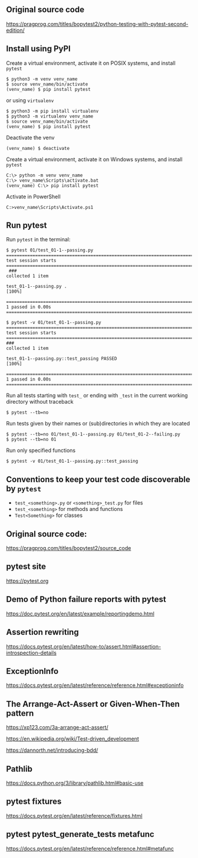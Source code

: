 ## Original source code
https://pragprog.com/titles/bopytest2/python-testing-with-pytest-second-edition/

## Install using PyPI

Create a virtual environment, activate it on POSIX systems, and install `pytest`
```unix
$ python3 -m venv venv_name
$ source venv_name/bin/activate
(venv_name) $ pip install pytest
```
or using `virtualenv`
```unix
$ python3 -m pip install virtualenv
$ python3 -m virtualenv venv_name
$ source venv_name/bin/activate
(venv_name) $ pip install pytest
```
Deactivate the venv
```unix
(venv_name) $ deactivate
```
Create a virtual environment, activate it on Windows systems, and install `pytest`
```windows
C:\> python -m venv venv_name
C:\> venv_name\Scripts\activate.bat
(venv_name) C:\> pip install pytest
```
Activate in PowerShell
```windows
C:>venv_name\Scripts\Activate.ps1
```

## Run pytest

Run `pytest` in the terminal:
```unix
$ pytest 01/test_01-1--passing.py
===================================================================================================== test session starts ======================================================================================================
 ###
collected 1 item

test_01-1--passing.py .                                                                                                                                                                                                      [100%]

====================================================================================================== 1 passed in 0.00s =======================================================================================================
```
```unix
$ pytest -v 01/test_01-1--passing.py
===================================================================================================== test session starts ======================================================================================================
###
collected 1 item

test_01-1--passing.py::test_passing PASSED                                                                                                                                                                                   [100%]

====================================================================================================== 1 passed in 0.00s =======================================================================================================
```

Run all tests starting with `test_` or ending with `_test` in the current working directory without traceback
```unix
$ pytest --tb=no
```

Run tests given by their names or (sub)directories in which they are located
```unix
$ pytest --tb=no 01/test_01-1--passing.py 01/test_01-2--failing.py
$ pytest --tb=no 01
```

Run only specified functions
```unix
$ pytest -v 01/test_01-1--passing.py::test_passing
```

## Conventions to keep your test code discoverable by `pytest`

- `test_<something>.py` or `<something>_test.py` for files
- `test_<something>` for methods and functions
- `Test<Something>` for classes

## Original source code: 

https://pragprog.com/titles/bopytest2/source_code

## pytest site

https://pytest.org

## Demo of Python failure reports with pytest

https://doc.pytest.org/en/latest/example/reportingdemo.html

## Assertion rewriting

https://docs.pytest.org/en/latest/how-to/assert.html#assertion-introspection-details

## ExceptionInfo

https://docs.pytest.org/en/latest/reference/reference.html#exceptioninfo

## The Arrange-Act-Assert or Given-When-Then pattern

https://xp123.com/3a-arrange-act-assert/

https://en.wikipedia.org/wiki/Test-driven_development

https://dannorth.net/introducing-bdd/

## Pathlib

https://docs.python.org/3/library/pathlib.html#basic-use

## pytest fixtures

https://docs.pytest.org/en/latest/reference/fixtures.html

## pytest pytest_generate_tests metafunc

https://docs.pytest.org/en/latest/reference/reference.html#metafunc
